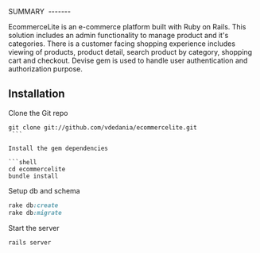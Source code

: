 SUMMARY
 -------  

EcommerceLite is an e-commerce platform built with Ruby on Rails. This solution includes an admin functionality to manage product and it's categories. There is a customer facing shopping experience includes viewing of products, product detail, search product by category, shopping cart and checkout. Devise gem is used to handle user authentication and authorization purpose.


Installation
------------

Clone the Git repo

```shell 
git clone git://github.com/vdedania/ecommercelite.git
 ``` 

Install the gem dependencies

```shell
cd ecommercelite
bundle install
```
Setup db and schema

```ruby
rake db:create
rake db:migrate
```

Start the server
```ruby
rails server
```

